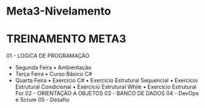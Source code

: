 # Meta3-Nivelamento
# TREINAMENTO META3


01 - LOGICA DE PROGRAMAÇÃO
 - Segunda Feira
    • Ambientação
 - Terça Feira
    • Curso Básico C#
 - Quarta Feira
    • Exercicio C#
    • Exercicio Estrutural Sequencial
    • Exercicio Estrutural Condicional
    • Exercicio Estrutural While
    • Exercicio Estrutural For
02 - ORIENTAÇÃO A OBJETOS
03 - BANCO DE DADOS
04 - DevOps e Scrum
05 - Desafio
